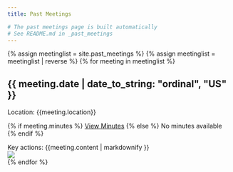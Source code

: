 ```yaml
---
title: Past Meetings

# The past meetings page is built automatically
# See README.md in _past_meetings
---
```


<div id="past-meetings" class="twocols">
{% assign meetinglist = site.past_meetings %}
{% assign meetinglist = meetinglist | reverse %}
{% for meeting in meetinglist %}
<section>
<h2>{{ meeting.date | date_to_string: "ordinal", "US"  }}</h2>
<div class="meeting-details" markdown="1">

Location: {{meeting.location}}

{% if meeting.minutes %}
[View Minutes]({{meeting.minutes}})
{% else %}
No minutes available
{% endif %}
</div>
<div class="meeting-contents">
Key actions:
{{meeting.content | markdownify }}
</div>
<a href="{{meeting.image}}" class="meeting-pic"><img src="{{meeting.image}}"></a>
</section>
{% endfor %}
